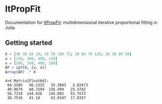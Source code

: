 # ItPropFit

Documentation for [ItPropFit](https://github.com/vankesteren/ItPropFit.jl): multidimensional iterative proportional fitting in Julia.

## Getting started

```julia
X = [40 30 20 10; 35 50 100 75; 30 80 70 120; 20 30 40 50]
u = [150, 300, 400, 150]
v = [200, 300, 400, 100]
AF = ipf(X, [u, v])
Array(AF) .* X
```
```
4×4 Matrix{Float64}:
 64.5585   46.2325   35.3843   3.82473
 49.9679   68.1594  156.499   25.3742
 56.7219  144.428   145.082   53.7673
 28.7516   41.18     63.0347  17.0337
```
